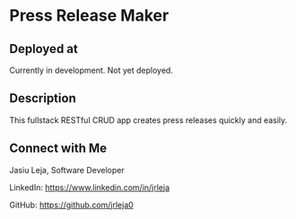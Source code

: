 # Press Release Maker

## Deployed at

Currently in development. Not yet deployed.

## Description

This fullstack RESTful CRUD app creates press releases quickly and easily.

## Connect with Me

Jasiu Leja, Software Developer

LinkedIn:
https://www.linkedin.com/in/jrleja

GitHub:
https://github.com/jrleja0

